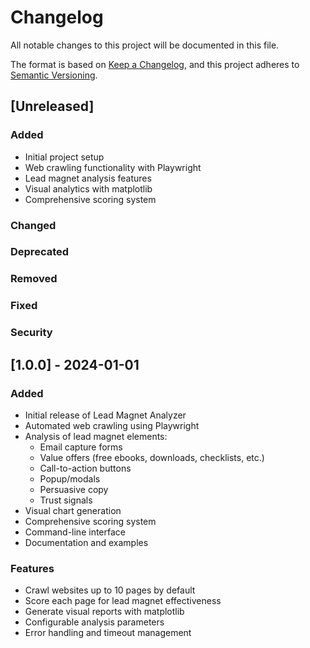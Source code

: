 # Changelog

All notable changes to this project will be documented in this file.

The format is based on [Keep a Changelog](https://keepachangelog.com/en/1.0.0/),
and this project adheres to [Semantic Versioning](https://semver.org/spec/v2.0.0.html).

## [Unreleased]

### Added
- Initial project setup
- Web crawling functionality with Playwright
- Lead magnet analysis features
- Visual analytics with matplotlib
- Comprehensive scoring system

### Changed

### Deprecated

### Removed

### Fixed

### Security

## [1.0.0] - 2024-01-01

### Added
- Initial release of Lead Magnet Analyzer
- Automated web crawling using Playwright
- Analysis of lead magnet elements:
  - Email capture forms
  - Value offers (free ebooks, downloads, checklists, etc.)
  - Call-to-action buttons
  - Popup/modals
  - Persuasive copy
  - Trust signals
- Visual chart generation
- Comprehensive scoring system
- Command-line interface
- Documentation and examples

### Features
- Crawl websites up to 10 pages by default
- Score each page for lead magnet effectiveness
- Generate visual reports with matplotlib
- Configurable analysis parameters
- Error handling and timeout management 